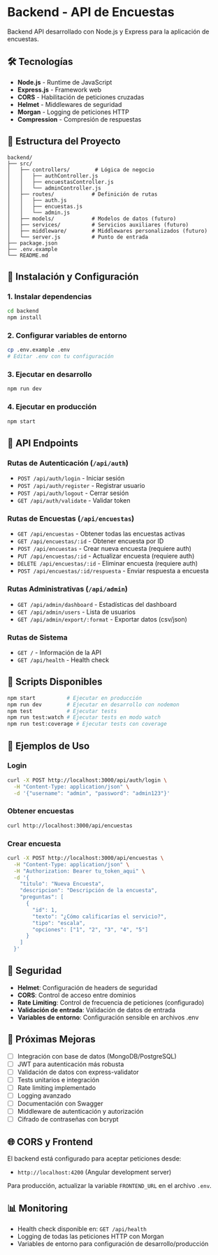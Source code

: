 # Backend - API de Encuestas

Backend API desarrollado con Node.js y Express para la aplicación de encuestas.

## 🛠 Tecnologías

- **Node.js** - Runtime de JavaScript
- **Express.js** - Framework web
- **CORS** - Habilitación de peticiones cruzadas
- **Helmet** - Middlewares de seguridad
- **Morgan** - Logging de peticiones HTTP
- **Compression** - Compresión de respuestas

## 📁 Estructura del Proyecto

```
backend/
├── src/
│   ├── controllers/        # Lógica de negocio
│   │   ├── authController.js
│   │   ├── encuestasController.js
│   │   └── adminController.js
│   ├── routes/            # Definición de rutas
│   │   ├── auth.js
│   │   ├── encuestas.js
│   │   └── admin.js
│   ├── models/            # Modelos de datos (futuro)
│   ├── services/          # Servicios auxiliares (futuro)
│   ├── middleware/        # Middlewares personalizados (futuro)
│   └── server.js          # Punto de entrada
├── package.json
├── .env.example
└── README.md
```

## 🚀 Instalación y Configuración

### 1. Instalar dependencias

```bash
cd backend
npm install
```

### 2. Configurar variables de entorno

```bash
cp .env.example .env
# Editar .env con tu configuración
```

### 3. Ejecutar en desarrollo

```bash
npm run dev
```

### 4. Ejecutar en producción

```bash
npm start
```

## 📡 API Endpoints

### Rutas de Autenticación (`/api/auth`)

- `POST /api/auth/login` - Iniciar sesión
- `POST /api/auth/register` - Registrar usuario
- `POST /api/auth/logout` - Cerrar sesión
- `GET /api/auth/validate` - Validar token

### Rutas de Encuestas (`/api/encuestas`)

- `GET /api/encuestas` - Obtener todas las encuestas activas
- `GET /api/encuestas/:id` - Obtener encuesta por ID
- `POST /api/encuestas` - Crear nueva encuesta (requiere auth)
- `PUT /api/encuestas/:id` - Actualizar encuesta (requiere auth)
- `DELETE /api/encuestas/:id` - Eliminar encuesta (requiere auth)
- `POST /api/encuestas/:id/respuesta` - Enviar respuesta a encuesta

### Rutas Administrativas (`/api/admin`)

- `GET /api/admin/dashboard` - Estadísticas del dashboard
- `GET /api/admin/users` - Lista de usuarios
- `GET /api/admin/export/:format` - Exportar datos (csv/json)

### Rutas de Sistema

- `GET /` - Información de la API
- `GET /api/health` - Health check

## 🔧 Scripts Disponibles

```bash
npm start          # Ejecutar en producción
npm run dev        # Ejecutar en desarrollo con nodemon
npm test           # Ejecutar tests
npm run test:watch # Ejecutar tests en modo watch
npm run test:coverage # Ejecutar tests con coverage
```

## 📝 Ejemplos de Uso

### Login

```bash
curl -X POST http://localhost:3000/api/auth/login \
  -H "Content-Type: application/json" \
  -d '{"username": "admin", "password": "admin123"}'
```

### Obtener encuestas

```bash
curl http://localhost:3000/api/encuestas
```

### Crear encuesta

```bash
curl -X POST http://localhost:3000/api/encuestas \
  -H "Content-Type: application/json" \
  -H "Authorization: Bearer tu_token_aqui" \
  -d '{
    "titulo": "Nueva Encuesta",
    "descripcion": "Descripción de la encuesta",
    "preguntas": [
      {
        "id": 1,
        "texto": "¿Cómo calificarías el servicio?",
        "tipo": "escala",
        "opciones": ["1", "2", "3", "4", "5"]
      }
    ]
  }'
```

## 🔐 Seguridad

- **Helmet**: Configuración de headers de seguridad
- **CORS**: Control de acceso entre dominios
- **Rate Limiting**: Control de frecuencia de peticiones (configurado)
- **Validación de entrada**: Validación de datos de entrada
- **Variables de entorno**: Configuración sensible en archivos .env

## 🔄 Próximas Mejoras

- [ ] Integración con base de datos (MongoDB/PostgreSQL)
- [ ] JWT para autenticación más robusta
- [ ] Validación de datos con express-validator
- [ ] Tests unitarios e integración
- [ ] Rate limiting implementado
- [ ] Logging avanzado
- [ ] Documentación con Swagger
- [ ] Middleware de autenticación y autorización
- [ ] Cifrado de contraseñas con bcrypt

## 🌐 CORS y Frontend

El backend está configurado para aceptar peticiones desde:

- `http://localhost:4200` (Angular development server)

Para producción, actualizar la variable `FRONTEND_URL` en el archivo `.env`.

## 📊 Monitoring

- Health check disponible en: `GET /api/health`
- Logging de todas las peticiones HTTP con Morgan
- Variables de entorno para configuración de desarrollo/producción
